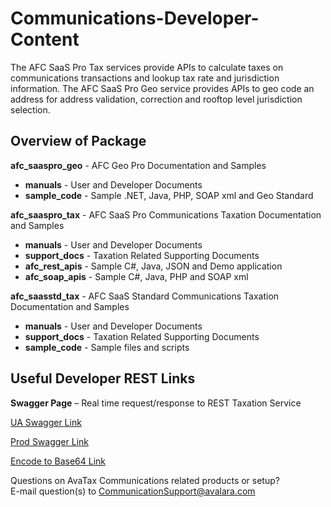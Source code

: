 # Communications-Developer-Content
The AFC SaaS Pro Tax services provide APIs to calculate taxes on communications transactions and lookup tax rate and jurisdiction information.
The AFC SaaS Pro Geo service provides APIs to geo code an address for address validation, correction and rooftop level jurisdiction selection.

## **Overview of Package**

**afc\_saaspro\_geo** -  AFC Geo Pro Documentation and Samples

* **manuals** - User and Developer Documents
* **sample\_code** - Sample .NET, Java, PHP, SOAP xml and Geo Standard

**afc\_saaspro\_tax** -  AFC SaaS Pro Communications Taxation Documentation and Samples

* **manuals** -  User and Developer Documents
* **support\_docs** - Taxation Related Supporting Documents
* **afc\_rest\_apis** - Sample C#, Java, JSON and Demo application
* **afc\_soap\_apis** - Sample C#, Java, PHP and SOAP xml

**afc\_saasstd\_tax** -  AFC SaaS Standard Communications Taxation Documentation and Samples

* **manuals** -  User and Developer Documents
* **support\_docs** - Taxation Related Supporting Documents
* **sample\_code** - Sample files and scripts

## **Useful Developer REST Links**
**Swagger Page** – Real time request/response to REST Taxation Service

[UA Swagger Link](https://communicationsua.avalara.net/API/AFCSaaSProTax)

[Prod Swagger Link](https://communications.avalara.net/API/AFCSaaSProTax)

[Encode to Base64 Link](https://www.base64encode.org/ )


Questions on AvaTax Communications related products or setup?  
E-mail question(s) to [CommunicationSupport@avalara.com](CommunicationSupport@avalara.com)